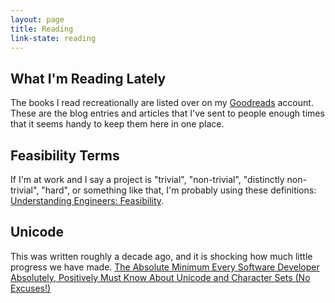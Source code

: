 ```yaml
---
layout: page
title: Reading
link-state: reading
---
```


## What I'm Reading Lately

The books I read recreationally are listed over on my [Goodreads](https://www.goodreads.com/psexton) account. These are the blog entries and articles that I've sent to people enough times that it seems handy to keep them here in one place.

## Feasibility Terms

If I'm at work and I say a project is "trivial", "non-trivial", "distinctly non-trivial", "hard", or something like that, I'm probably using these definitions: [Understanding Engineers: Feasibility](http://fishbowl.pastiche.org/2007/07/17/understanding_engineers_feasibility/).
 
## Unicode

This was written roughly a decade ago, and it is shocking how much little progress we have made. [The Absolute Minimum Every Software Developer Absolutely, Positively Must Know About Unicode and Character Sets (No Excuses!)](http://www.joelonsoftware.com/articles/Unicode.html)